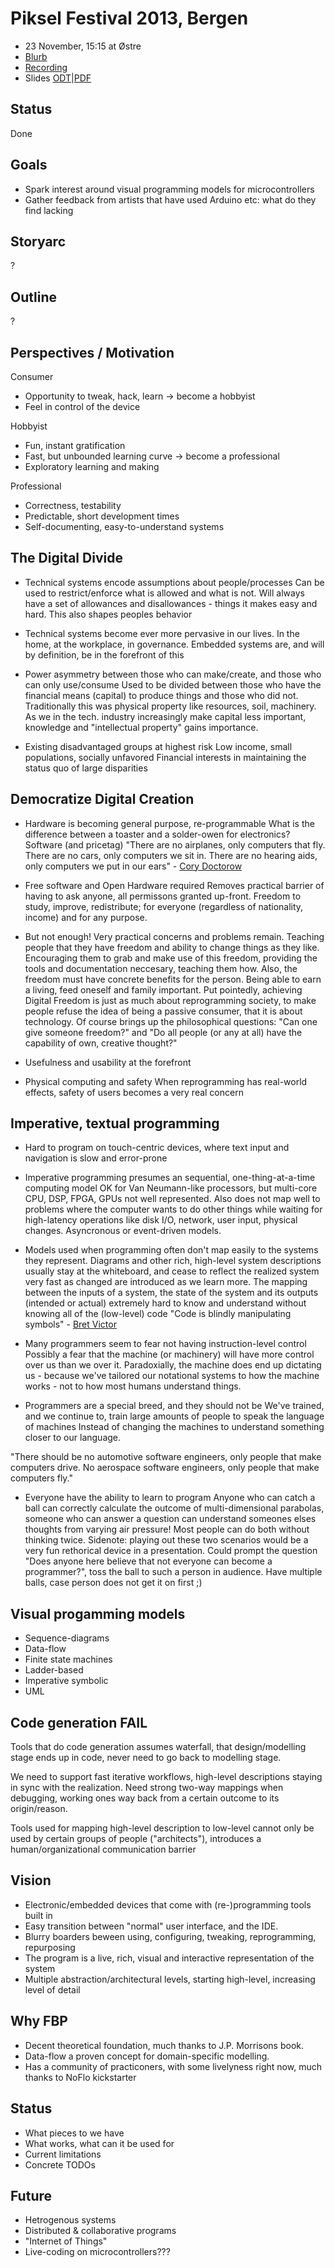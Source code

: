 Piksel Festival 2013, Bergen
==============================
* 23 November, 15:15 at Østre
* [Blurb](http://13.piksel.no/2013/11/07/microflo-flow-based-programming-for-microcontrollers)
* [Recording](http://bambuser.com/v/4122524#t=13518s)
* Slides [ODT](./slides.odt)|[PDF](./slides.pdf)

Status
------
Done

Goals
----------------
* Spark interest around visual programming models for microcontrollers
* Gather feedback from artists that have used Arduino etc: what do they find lacking

Storyarc
-----------
?

Outline
--------
?

Perspectives / Motivation
--------------------------
Consumer
* Opportunity to tweak, hack, learn -> become a hobbyist
* Feel in control of the device


Hobbyist
* Fun, instant gratification
* Fast, but unbounded learning curve -> become a professional
* Exploratory learning and making


Professional
* Correctness, testability
* Predictable, short development times
* Self-documenting, easy-to-understand systems


The Digital Divide
--------------------
* Technical systems encode assumptions about people/processes
Can be used to restrict/enforce what is allowed and what is not.
Will always have a set of allowances and disallowances -
things it makes easy and hard. This also shapes peoples behavior

* Technical systems become ever more pervasive in our lives.
In the home, at the workplace, in governance.
Embedded systems are, and will by definition, be in the forefront of this

* Power asymmetry between those who can make/create, and those who can only use/consume
Used to be divided between those who have the financial means (capital)
to produce things and those who did not.
Traditionally this was physical property like resources, soil, machinery.
As we in the tech. industry increasingly make capital less important,
knowledge and "intellectual property" gains importance.

* Existing disadvantaged groups at highest risk
Low income, small populations, socially unfavored
Financial interests in maintaining the status quo of large disparities


Democratize Digital Creation
---------------------------
* Hardware is becoming general purpose, re-programmable
What is the difference between a toaster and a solder-owen for electronics? Software (and pricetag)
"There are no airplanes, only computers that fly. There are no cars, only computers we sit in.
There are no hearing aids, only computers we put in our ears" - [Cory Doctorow](http://boingboing.net/2012/01/10/lockdown.html)

* Free software and Open Hardware required
Removes practical barrier of having to ask anyone, all permissons granted up-front.
Freedom to study, improve, redistribute;
for everyone (regardless of nationality, income) and for any purpose.

* But not enough!
Very practical concerns and problems remain.
Teaching people that they have freedom and ability to change things as they like.
Encouraging them to grab and make use of this freedom, providing the tools
and documentation neccesary, teaching them how. Also, the freedom must have concrete
benefits for the person. Being able to earn a living, feed oneself and family important.
Put pointedly, achieving Digital Freedom is just as much about reprogramming society,
to make people refuse the idea of being a passive consumer, that it is about technology.
Of course brings up the philosophical questions: "Can one give someone freedom?" and
"Do all people (or any at all) have the capability of own, creative thought?"

* Usefulness and usability at the forefront

* Physical computing and safety
When reprogramming has real-world effects, safety of users becomes a very real concern


Imperative, textual programming
----------------------

* Hard to program on touch-centric devices, where text input and navigation is slow and error-prone

* Imperative programming presumes an sequential, one-thing-at-a-time computing model
OK for Van Neumann-like processors,
but multi-core CPU, DSP, FPGA, GPUs not well represented.
Also does not map well to problems where the computer wants to do other things
while waiting for high-latency operations like disk I/O, network, user input, physical changes.
Asyncronous or event-driven models.

* Models used when programming often don't map easily to the systems they represent.
Diagrams and other rich, high-level system descriptions usually stay at the whiteboard,
and cease to reflect the realized system very fast as changed are introduced as we learn more.
The mapping between the inputs of a system, the state of the system and its outputs (intended or actual)
extremely hard to know and understand without knowing all of the (low-level) code
"Code is blindly manipulating symbols" - [Bret Victor](http://vimeo.com/66085662)

* Many programmers seem to fear not having instruction-level control
Possibly a fear that the machine (or machinery) will have more control over us than we over it.
Paradoxially, the machine does end up dictating us - because we've tailored our notational systems 
to how the machine works - not to how most humans understand things.

* Programmers are a special breed, and they should not be
We've trained, and we continue to, train large amounts of people to speak the language of machines
Instead of changing the machines to understand something closer to our language.

"There should be no automotive software engineers, only people that make computers drive.
No aerospace software engineers, only people that make computers fly."

* Everyone have the ability to learn to program
Anyone who can catch a ball can correctly calculate the outcome of multi-dimensional parabolas,
someone who can answer a question can understand someones elses thoughts from varying air pressure!
Most people can do both without thinking twice.
Sidenote: playing out these two scenarios would be a very fun rethorical device in a presentation.
Could prompt the question "Does anyone here believe that not everyone can become a programmer?",
toss the ball to such a person in audience. Have multiple balls, case person does not get it on first ;)


Visual progamming models
------------------------
* Sequence-diagrams
* Data-flow
* Finite state machines
* Ladder-based
* Imperative symbolic
* UML


Code generation FAIL
------------------------
Tools that do code generation assumes waterfall,
that design/modelling stage ends up in code,
never need to go back to modelling stage.

We need to support fast iterative workflows,
high-level descriptions staying in sync with the realization.
Need strong two-way mappings when debugging,
working ones way back from a certain outcome to its origin/reason.

Tools used for mapping high-level description to low-level
cannot only be used by certain groups of people ("architects"),
introduces a human/organizational communication barrier

Vision
-------
* Electronic/embedded devices that come with (re-)programming tools built in
* Easy transition between "normal" user interface, and the IDE.
* Blurry boarders beween using, configuring, tweaking, reprogramming, repurposing
* The program is a live, rich, visual and interactive representation of the system
* Multiple abstraction/architectural levels, starting high-level, increasing level of detail

Why FBP
---------
* Decent theoretical foundation, much thanks to J.P. Morrisons book.
* Data-flow a proven concept for domain-specific modelling.
* Has a community of practiconers, with some livelyness right now, much thanks to NoFlo kickstarter

Status
-------
* What pieces to we have
* What works, what can it be used for
* Current limitations
* Concrete TODOs

Future
-----------
* Hetrogenous systems
* Distributed & collaborative programs
* "Internet of Things"
* Live-coding on microcontrollers???


